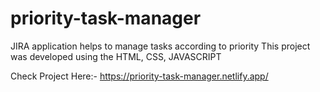 # priority-task-manager
JIRA application helps to manage tasks according to priority
This project was developed using the HTML, CSS, JAVASCRIPT

Check Project Here:- https://priority-task-manager.netlify.app/
